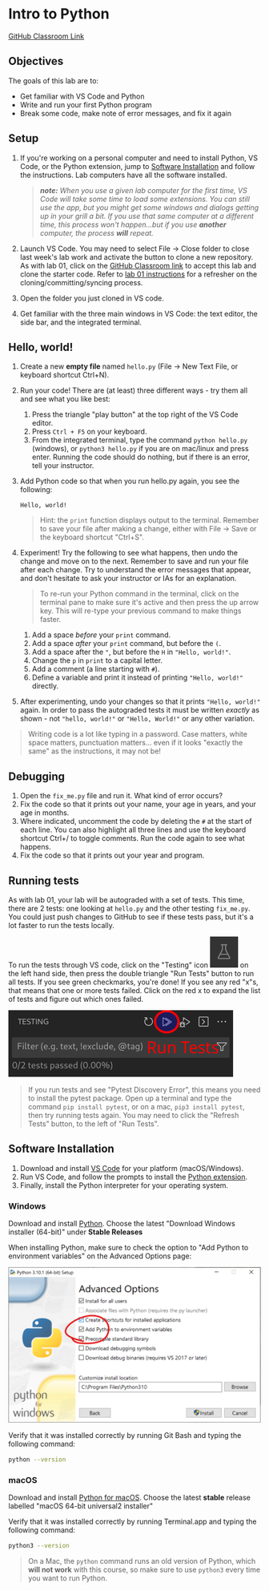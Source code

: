 # Intro to Python
[GitHub Classroom Link](https://classroom.github.com/a/2d0NoVnm)

## Objectives
The goals of this lab are to:
- Get familiar with VS Code and Python
- Write and run your first Python program
- Break some code, make note of error messages, and fix it again

## Setup
1. If you're working on a personal computer and need to install Python, VS Code, or the Python extension, jump to [Software Installation](#software-installation) and follow the instructions. Lab computers have all the software installed.

    > _**note:** When you use a given lab computer for the first time, VS Code will take some time to load some extensions. You can still use the app, but you might get some windows and dialogs getting up in your grill a bit. If you use that same computer at a different time, this process won't happen...but if you use **another** computer, the process **will** repeat._

2. Launch VS Code. You may need to select File -> Close folder to close last week's lab work and activate the button to clone a new repository. As with lab 01, click on the [GitHub Classroom link](https://classroom.github.com/a/2d0NoVnm) to accept this lab and clone the starter code. Refer to [lab 01 instructions](https://github.com/MRU-W23-CS1/instructions/blob/main/labs/01-intro-to-git/README.md) for a refresher on the cloning/committing/syncing process.
3. Open the folder you just cloned in VS code. 
4. Get familiar with the three main windows in VS Code: the text editor, the side bar, and the integrated terminal.

## Hello, world!
1. Create a new **empty file** named `hello.py` (File -> New Text File, or keyboard shortcut Ctrl+N).
2. Run your code! There are (at least) three different ways - try them all and see what you like best:
   1. Press the triangle "play button" at the top right of the VS Code editor.
   2. Press `Ctrl + F5` on your keyboard.
   3. From the integrated terminal, type the command `python hello.py` (windows), or `python3 hello.py` if you are on mac/linux and press enter.
    Running the code should do nothing, but if there is an error, tell your instructor.
3. Add Python code so that when you run hello.py again, you see the following:
    ```plaintext
    Hello, world!
    ```
    > Hint: the `print` function displays output to the terminal.
    Remember to save your file after making a change, either with File -> Save or the keyboard shortcut "Ctrl+S".
4. Experiment! Try the following to see what happens, then undo the change and move on to the next. Remember to save and run your file after each change. Try to understand the error messages that appear, and don't hesitate to ask your instructor or IAs for an explanation.
   
   > To re-run your Python command in the terminal, click on the terminal pane to make sure it's active and then press the up arrow key. This will re-type your previous command to make things faster.
   1. Add a space *before* your `print` command.
   2. Add a space *after* your `print` command, but before the `(`.
   3. Add a space after the `"`, but before the `H` in `"Hello, world!"`.
   4. Change the `p` in `print` to a capital letter.
   5. Add a comment (a line starting with `#`).
   6. Define a variable and print it instead of printing `"Hello, world!"` directly.

5. After experimenting, undo your changes so that it prints `"Hello, world!"` again. In order to pass the autograded tests it must be written *exactly* as shown - not `"hello, world!"` or `"Hello, World!"` or any other variation.

> Writing code is a lot like typing in a password. Case matters, white space matters, punctuation matters... even if it looks "exactly the same" as the instructions, it may not be!

## Debugging
1. Open the `fix_me.py` file and run it. What kind of error occurs?
2. Fix the code so that it prints out your name, your age in years, and your age in months.
3. Where indicated, uncomment the code by deleting the `#` at the start of each line. You can also highlight all three lines and use the keyboard shortcut Ctrl+/ to toggle comments. Run the code again to see what happens.
4. Fix the code so that it prints out your year and program.

## Running tests
As with lab 01, your lab will be autograded with a set of tests. This time, there are 2 tests: one looking at `hello.py` and the other testing `fix_me.py`. You could just push changes to GitHub to see if these tests pass, but it's a lot faster to run the tests locally.

To run the tests through VS code, click on the "Testing" icon ![testing](02-testing.png) on the left hand side, then press the double triangle "Run Tests" button to run all tests. If you see green checkmarks, you're done! If you see any red "x"s, that means that one or more tests failed. Click on the red x to expand the list of tests and figure out which ones failed.

![run-tests](testing_buttons.png)

> If you run tests and see "Pytest Discovery Error", this means you need to install the pytest package. Open up a terminal and type the command `pip install pytest`, or on a mac, `pip3 install pytest`, then try running tests again. You may need to click the "Refresh Tests" button, to the left of "Run Tests".


## Software Installation
1. Download and install [VS Code](https://code.visualstudio.com/) for your platform (macOS/Windows).
2. Run VS Code, and follow the prompts to install the [Python extension](https://marketplace.visualstudio.com/items?itemName=ms-python.python).
3. Finally, install the Python interpreter for your operating system.
### Windows
Download and install [Python](https://www.python.org/downloads/windows/). Choose the latest "Download Windows installer (64-bit)" under **Stable Releases**

When installing Python, make sure to check the option to "Add Python to environment variables" on the Advanced Options page:

![python-install](02-python-path.png)

Verify that it was installed correctly by running Git Bash and typing the following command:

```bash
python --version
```

### macOS
Download and install [Python for macOS](https://www.python.org/downloads/macos/). Choose the latest **stable** release labelled "macOS 64-bit universal2 installer"

Verify that it was installed correctly by running Terminal.app and typing the following command:

```bash
python3 --version
```

>On a Mac, the `python` command runs an old version of Python, which **will not work** with this course, so make sure to use `python3` every time you want to run Python.